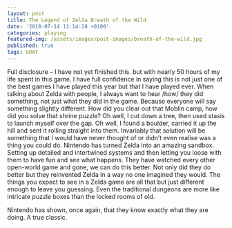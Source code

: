 ```yaml
---
layout: post
title: The Legend of Zelda Breath of the Wild
date: '2018-07-14 11:14:28 +0100'
categories: playing
featured-img: /assets/images/post-images/breath-of-the-wild.jpg
published: true
tags: GOAT
---
```


Full disclosure – I have not yet finished this. but with nearly 50 hours of my life spent in this game. I have full confidence in saying this is not just one of the best games I have played this year but that I have played ever.
When talking about Zelda with people, I always want to hear /how/ they did something, not just what they did in the game. Because everyone will say something slightly different. How did you clear out that Moblin camp, how did you solve that shrine puzzle? Oh well, I cut down a tree, then used stasis to launch myself over the gap. Oh well, I found a boulder, carried it up the hill and sent it rolling straight into them. Invariably that solution will be something that I would have never thought of or didn’t even realise was a thing you could do.
Nintendo has turned Zelda into an amazing sandbox. Setting up detailed and intertwined systems and then letting you loose with them to have fun and see what happens. They have watched every other open-world game and gone, we can do this better. Not only did they do better but they reinvented Zelda in a way no one imagined they would. The things you expect to see in a Zelda game are all that but just different enough to leave you guessing. Even the traditional dungeons are more like intricate puzzle boxes than the locked rooms of old.

Nintendo has shown, once again, that they know exactly what they are doing. A true classic.
